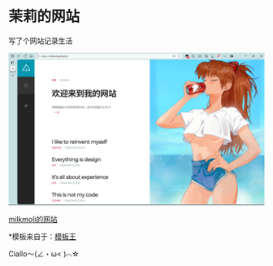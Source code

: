 # 茉莉的网站

写了个网站记录生活

![首页](demo-images/首页.png)

[milkmoli的网站](https://milkmoli.github.io/)

*模板来自于：[模板王](https://www.mobanwang.com/mb/demo/17029/)

Ciallo～(∠・ω< )⌒☆
